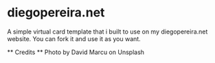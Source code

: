 # diegopereira.net

A simple virtual card template that i built to use on my diegopereira.net website. You can fork it and use it as you want.

** Credits **
Photo by David Marcu on Unsplash

